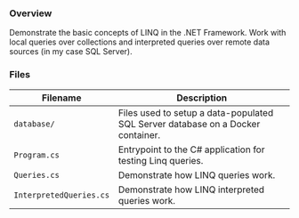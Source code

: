 ### Overview

Demonstrate the basic concepts of LINQ in the .NET Framework.  Work with local queries over collections and 
interpreted queries over remote data sources (in my case SQL Server).

### Files

| Filename                     | Description                                                                                |
|------------------------------|--------------------------------------------------------------------------------------------|
| `database/`                  | Files used to setup a data-populated SQL Server database on a Docker container.            |
| `Program.cs`                 | Entrypoint to the C# application for testing Linq queries.                                 |
| `Queries.cs`                 | Demonstrate how LINQ queries work.                                                         |
| `InterpretedQueries.cs`      | Demonstrate how LINQ interpreted queries work.                                             |
